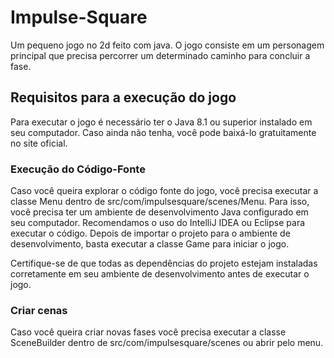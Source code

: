 # Impulse-Square
Um pequeno jogo no 2d feito com java. O jogo consiste em um personagem principal que precisa percorrer um determinado caminho para concluir a fase. 

## Requisitos para a execução do jogo

Para executar o jogo é necessário ter o Java 8.1 ou superior instalado em seu computador. Caso ainda não tenha, você pode baixá-lo gratuitamente no site oficial.

### Execução do Código-Fonte

Caso você queira explorar o código fonte do jogo, você precisa executar a classe Menu dentro de src/com/impulsesquare/scenes/Menu. Para isso, você precisa ter um ambiente de desenvolvimento Java configurado em seu computador. Recomendamos o uso do IntelliJ IDEA ou Eclipse para executar o código. Depois de importar o projeto para o ambiente de desenvolvimento, basta executar a classe Game para iniciar o jogo.

Certifique-se de que todas as dependências do projeto estejam instaladas corretamente em seu ambiente de desenvolvimento antes de executar o jogo.


### Criar cenas

Caso você queira criar novas fases você precisa executar a classe SceneBuilder dentro de src/com/impulsesquare/scenes ou abrir pelo menu.